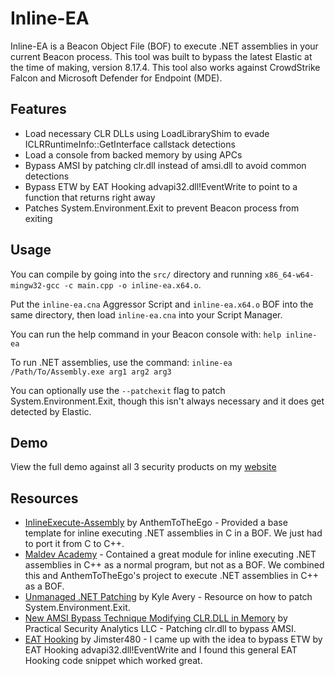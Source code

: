 # Inline-EA
Inline-EA is a Beacon Object File (BOF) to execute .NET assemblies in your current Beacon process.
This tool was built to bypass the latest Elastic at the time of making, version 8.17.4. This tool also works against CrowdStrike Falcon and Microsoft Defender for Endpoint (MDE).

## Features

- Load necessary CLR DLLs using LoadLibraryShim to evade ICLRRuntimeInfo::GetInterface callstack detections
- Load a console from backed memory by using APCs
- Bypass AMSI by patching clr.dll instead of amsi.dll to avoid common detections
- Bypass ETW by EAT Hooking advapi32.dll!EventWrite to point to a function that returns right away
- Patches System.Environment.Exit to prevent Beacon process from exiting

## Usage

You can compile by going into the `src/` directory and running `x86_64-w64-mingw32-gcc -c main.cpp -o inline-ea.x64.o`.

Put the `inline-ea.cna` Aggressor Script and `inline-ea.x64.o` BOF into the same directory, then load `inline-ea.cna` into your Script Manager.

You can run the help command in your Beacon console with: `help inline-ea`

To run .NET assemblies, use the command: `inline-ea /Path/To/Assembly.exe arg1 arg2 arg3`

You can optionally use the `--patchexit` flag to patch System.Environment.Exit, though this isn't always necessary and it does get detected by Elastic.

## Demo
View the full demo against all 3 security products on my [website](https://ericesquivel.github.io/)

## Resources

* [InlineExecute-Assembly](https://github.com/anthemtotheego/InlineExecute-Assembly) by AnthemToTheEgo - Provided a base template for inline executing .NET assemblies in C in a BOF. We just had to port it from C to C++.
* [Maldev Academy](https://maldevacademy.com) - Contained a great module for inline executing .NET assemblies in C++ as a normal program, but not as a BOF. We combined this and AnthemToTheEgo's project to execute .NET assemblies in C++ as a BOF.
* [Unmanaged .NET Patching](https://kyleavery.com/posts/unmanaged-dotnet-patching) by Kyle Avery - Resource on how to patch System.Environment.Exit.
* [New AMSI Bypass Technique Modifying CLR.DLL in Memory](https://practicalsecurityanalytics.com/new-amsi-bypss-technique-modifying-clr-dll-in-memory) by Practical Security Analytics LLC - Patching clr.dll to bypass AMSI.
* [EAT Hooking](https://www.unknowncheats.me/forum/c-and-c/50426-eat-hooking-dlls.html) by Jimster480 - I came up with the idea to bypass ETW by EAT Hooking advapi32.dll!EventWrite and I found this general EAT Hooking code snippet which worked great.
